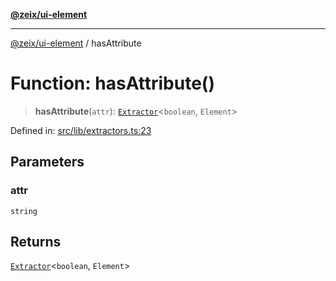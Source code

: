 [**@zeix/ui-element**](../README.md)

***

[@zeix/ui-element](../globals.md) / hasAttribute

# Function: hasAttribute()

> **hasAttribute**(`attr`): [`Extractor`](../type-aliases/Extractor.md)\<`boolean`, `Element`\>

Defined in: [src/lib/extractors.ts:23](https://github.com/zeixcom/ui-element/blob/1e5ebee179adfc4619d3d0e9d2b864d1e97ba797/src/lib/extractors.ts#L23)

## Parameters

### attr

`string`

## Returns

[`Extractor`](../type-aliases/Extractor.md)\<`boolean`, `Element`\>
